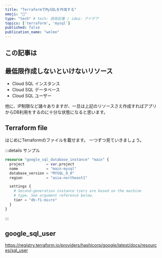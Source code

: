 ```yaml
---
title: "TerraformでMySQLを作成する"
emoji: "🙆"
type: "tech" # tech: 技術記事 / idea: アイデア
topics: ['terraform', 'mysql']
published: false
publication_name: "welmo"
---
```


## この記事は

## 最低限作成しないといけないリソース
- Cloud SQL インスタンス
- Cloud SQL データベース
- Cloud SQL ユーザー

他に、IP制限など諸々ありますが、一旦は上記のリソースさえ作成すればアプリからDB利用をするのに十分な状態になると思います。

## Terraform file
はじめにTerraformのファイルを載せます。
一つずつ見ていきましょう。

:::details サンプル
```tf:sql.tf
resource "google_sql_database_instance" "main" {
  project          = var.project
  name             = "main-mysql"
  database_version = "MYSQL_8_0"
  region           = "asia-northeast1"

  settings {
    # Second-generation instance tiers are based on the machine
    # type. See argument reference below.
    tier = "db-f1-micro"
  }
}
```
:::

## google_sql_user
https://registry.terraform.io/providers/hashicorp/google/latest/docs/resources/sql_user
